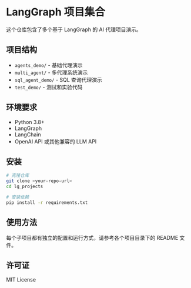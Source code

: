 # LangGraph 项目集合

这个仓库包含了多个基于 LangGraph 的 AI 代理项目演示。

## 项目结构

- `agents_demo/` - 基础代理演示
- `multi_agent/` - 多代理系统演示  
- `sql_agent_demo/` - SQL 查询代理演示
- `test_demo/` - 测试和实验代码

## 环境要求

- Python 3.8+
- LangGraph
- LangChain
- OpenAI API 或其他兼容的 LLM API

## 安装

```bash
# 克隆仓库
git clone <your-repo-url>
cd lg_projects

# 安装依赖
pip install -r requirements.txt
```

## 使用方法

每个子项目都有独立的配置和运行方式，请参考各个项目目录下的 README 文件。

## 许可证

MIT License 